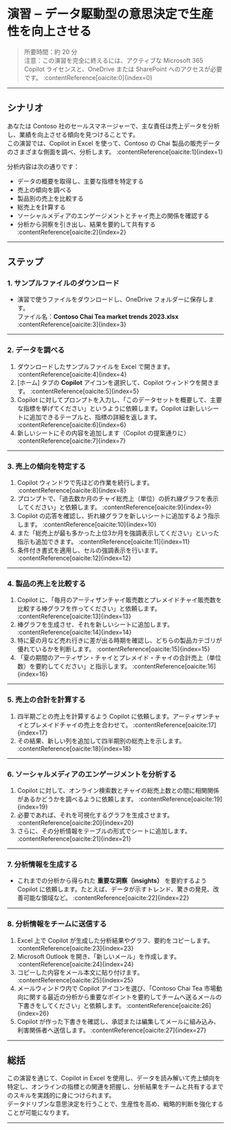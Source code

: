 # 演習 ‒ データ駆動型の意思決定で生産性を向上させる

> 所要時間：約 20 分  
> 注意：この演習を完全に終えるには、アクティブな Microsoft 365 Copilot ライセンスと、OneDrive または SharePoint へのアクセスが必要です。 :contentReference[oaicite:0]{index=0}

---

## シナリオ

あなたは Contoso 社のセールスマネージャーで、主な責任は売上データを分析し、業績を向上させる傾向を見つけることです。  
この演習では、Copilot in Excel を使って、Contoso の Chai 製品の販売データのさまざまな側面を調べ、分析します。 :contentReference[oaicite:1]{index=1}

分析内容は次の通りです：  
- データの概要を取得し、主要な指標を特定する  
- 売上の傾向を調べる  
- 製品別の売上を比較する  
- 総売上を計算する  
- ソーシャルメディアのエンゲージメントとチャイ売上の関係を確認する  
- 分析から洞察を引き出し、結果を要約して共有する :contentReference[oaicite:2]{index=2}

---

## ステップ

### 1. サンプルファイルのダウンロード

- 演習で使うファイルをダウンロードし、OneDrive フォルダーに保存します。  
  ファイル名：**Contoso Chai Tea market trends 2023.xlsx** :contentReference[oaicite:3]{index=3}

---

### 2. データを調べる

1. ダウンロードしたサンプルファイルを Excel で開きます。 :contentReference[oaicite:4]{index=4}  
2. [ホーム] タブの **Copilot** アイコンを選択して、Copilot ウィンドウを開きます。 :contentReference[oaicite:5]{index=5}  
3. Copilot に対してプロンプトを入力し、「このデータセットを概要して、主要な指標を挙げてください」というように依頼します。Copilot は新しいシートに追加できるテーブルと、指標の詳細を返します。 :contentReference[oaicite:6]{index=6}  
4. 新しいシートにその内容を追加します（Copilot の提案通りに） :contentReference[oaicite:7]{index=7}

---

### 3. 売上の傾向を特定する

1. Copilot ウィンドウで先ほどの作業を続行します。 :contentReference[oaicite:8]{index=8}  
2. プロンプトで、「過去数か月のチャイ総売上（単位）の折れ線グラフを表示してください」と依頼します。 :contentReference[oaicite:9]{index=9}  
3. Copilot の応答を確認し、折れ線グラフを新しいシートに追加するよう指示します。 :contentReference[oaicite:10]{index=10}  
4. また「総売上が最も多かった上位3か月を強調表示してください」といった指示も追加できます。 :contentReference[oaicite:11]{index=11}  
5. 条件付き書式を適用し、セルの強調表示を行います。 :contentReference[oaicite:12]{index=12}

---

### 4. 製品の売上を比較する

1. Copilot に、「毎月のアーティザンチャイ販売数とプレメイドチャイ販売数を比較する棒グラフを作ってください」と依頼します。 :contentReference[oaicite:13]{index=13}  
2. 棒グラフを生成させ、それを新しいシートに追加します。 :contentReference[oaicite:14]{index=14}  
3. 特に夏の月など売れ行きに差が出る時期を確認し、どちらの製品カテゴリが優れているかを判断します。 :contentReference[oaicite:15]{index=15}  
4. 「夏の期間のアーティザン・チャイとプレメイド・チャイの合計売上（単位数）を要約してください」と指示します。 :contentReference[oaicite:16]{index=16}

---

### 5. 売上の合計を計算する

1. 四半期ごとの売上を計算するよう Copilot に依頼します。アーティザンチャイとプレメイドチャイの売上を合わせて。 :contentReference[oaicite:17]{index=17}  
2. その結果、新しい列を追加して四半期別の総売上を示します。 :contentReference[oaicite:18]{index=18}

---

### 6. ソーシャルメディアのエンゲージメントを分析する

1. Copilot に対して、オンライン検索数とチャイの総売上数との間に相関関係があるかどうかを調べるように依頼します。 :contentReference[oaicite:19]{index=19}  
2. 必要であれば、それを可視化するグラフを生成させます。 :contentReference[oaicite:20]{index=20}  
3. さらに、その分析情報をテーブルの形式でシートに追加します。 :contentReference[oaicite:21]{index=21}

---

### 7. 分析情報を生成する

- これまでの分析から得られた **重要な洞察（insights）** を要約するよう Copilot に依頼します。たとえば、データが示すトレンド、驚きの発見、改善可能な領域など。 :contentReference[oaicite:22]{index=22}

---

### 8. 分析情報をチームに送信する

1. Excel 上で Copilot が生成した分析結果やグラフ、要約をコピーします。 :contentReference[oaicite:23]{index=23}  
2. Microsoft Outlook を開き、「新しいメール」を作成します。 :contentReference[oaicite:24]{index=24}  
3. コピーした内容をメール本文に貼り付けます。 :contentReference[oaicite:25]{index=25}  
4. メールウィンドウ内で Copilot アイコンを選び、「Contoso Chai Tea 市場動向に関する最近の分析から重要なポイントを要約してチームへ送るメールの下書きをしてください」と依頼します。 :contentReference[oaicite:26]{index=26}  
5. Copilot が作った下書きを確認し、承認または編集してメールに組み込み、利害関係者へ送信します。 :contentReference[oaicite:27]{index=27}

---

## 総括

この演習を通じて、Copilot in Excel を使用し、データを読み解いて売上傾向を特定し、オンラインの指標との関連を把握し、分析結果をチームと共有するまでのスキルを実践的に身につけられます。  
データドリブンな意思決定を行うことで、生産性を高め、戦略的判断を強化することが可能になります。  

---
